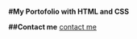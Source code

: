 **#My Portofolio with HTML and CSS**

**##Contact me** 
[contact me](mailto:%20is.ganimete@gmail.com)